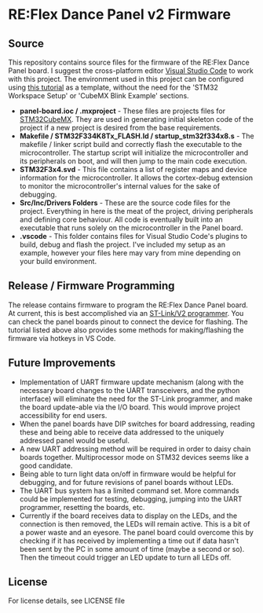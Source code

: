 # RE:Flex Dance Panel v2 Firmware

## Source

This repository contains source files for the firmware of the RE:Flex Dance Panel board. I suggest the cross-platform editor [Visual Studio Code](https://code.visualstudio.com/) to work with this project. The environment used in this project can be configured using [this tutorial](https://hbfsrobotics.com/blog/configuring-vs-code-arm-development-stm32cubemx) as a template, without the need for the 'STM32 Workspace Setup' or 'CubeMX Blink Example' sections.

- **panel-board.ioc / .mxproject** - These files are projects files for [STM32CubeMX](https://www.st.com/en/development-tools/stm32cubemx.html). They are used in generating initial skeleton code of the project if a new project is desired from the base requirements.
- **Makefile / STM32F334K8Tx_FLASH.ld / startup_stm32f334x8.s** - The makefile / linker script build and correctly flash the executable to the microcontroller. The startup script will initialize the microcontroller and its peripherals on boot, and will then jump to the main code execution.
- **STM32F3x4.svd** - This file contains a list of register maps and device information for the microcontroller. It allows the cortex-debug extension to monitor the microcontroller's internal values for the sake of debugging.
- **Src/Inc/Drivers Folders** - These are the source code files for the project. Everything in here is the meat of the project, driving peripherals and defining core behaviour. All code is eventually built into an executable that runs solely on the microcontroller in the Panel board.
- **.vscode** - This folder contains files for Visual Studio Code's plugins to build, debug and flash the project. I've included my setup as an example, however your files here may vary from mine depending on your build environment.

## Release / Firmware Programming

The release contains firmware to program the RE:Flex Dance Panel board. At current, this is best accomplished via an [ST-Link/V2 programmer](https://www.st.com/en/development-tools/st-link-v2.html). You can check the panel boards pinout to connect the device for flashing. The tutorial listed above also provides some methods for making/flashing the firmware via hotkeys in VS Code. 

## Future Improvements

- Implementation of UART firmware update mechanism (along with the necessary board changes to the UART transceivers, and the python interface) will eliminate the need for the ST-Link programmer, and make the board update-able via the I/O board. This would improve project accessibility for end users.
- When the panel boards have DIP switches for board addressing, reading these and being able to receive data addressed to the uniquely addressed panel would be useful.
- A new UART addressing method will be required in order to daisy chain boards together. Multiprocessor mode on STM32 devices seems like a good candidate.
- Being able to turn light data on/off in firmware would be helpful for debugging, and for future revisions of panel boards without LEDs.
- The UART bus system has a limited command set. More commands could be implemented for testing, debugging, jumping into the UART programmer, resetting the boards, etc.
- Currently if the board receives data to display on the LEDs, and the connection is then removed, the LEDs will remain active. This is a bit of a power waste and an eyesore. The panel board could overcome this by checking if it has received by implementing a time out if data hasn't been sent by the PC in some amount of time (maybe a second or so). Then the timeout could trigger an LED update to turn all LEDs off.

## License

For license details, see LICENSE file